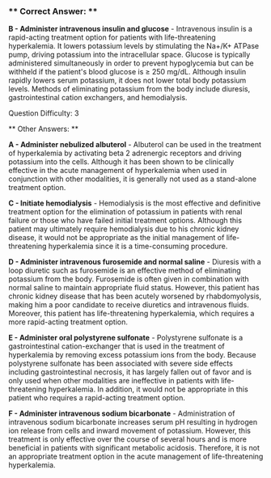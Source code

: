 ### ** Correct Answer: **

**B - Administer intravenous insulin and glucose** - Intravenous insulin is a rapid-acting treatment option for patients with life-threatening hyperkalemia. It lowers potassium levels by stimulating the Na+/K+ ATPase pump, driving potassium into the intracellular space. Glucose is typically administered simultaneously in order to prevent hypoglycemia but can be withheld if the patient's blood glucose is ≥ 250 mg/dL. Although insulin rapidly lowers serum potassium, it does not lower total body potassium levels. Methods of eliminating potassium from the body include diuresis, gastrointestinal cation exchangers, and hemodialysis.

Question Difficulty: 3

** Other Answers: **

**A - Administer nebulized albuterol** - Albuterol can be used in the treatment of hyperkalemia by activating beta 2 adrenergic receptors and driving potassium into the cells. Although it has been shown to be clinically effective in the acute management of hyperkalemia when used in conjunction with other modalities, it is generally not used as a stand-alone treatment option.

**C - Initiate hemodialysis** - Hemodialysis is the most effective and definitive treatment option for the elimination of potassium in patients with renal failure or those who have failed initial treatment options. Although this patient may ultimately require hemodialysis due to his chronic kidney disease, it would not be appropriate as the initial management of life-threatening hyperkalemia since it is a time-consuming procedure.

**D - Administer intravenous furosemide and normal saline** - Diuresis with a loop diuretic such as furosemide is an effective method of eliminating potassium from the body. Furosemide is often given in combination with normal saline to maintain appropriate fluid status. However, this patient has chronic kidney disease that has been acutely worsened by rhabdomyolysis, making him a poor candidate to receive diuretics and intravenous fluids. Moreover, this patient has life-threatening hyperkalemia, which requires a more rapid-acting treatment option.

**E - Administer oral polystyrene sulfonate** - Polystyrene sulfonate is a gastrointestinal cation-exchanger that is used in the treatment of hyperkalemia by removing excess potassium ions from the body. Because polystyrene sulfonate has been associated with severe side effects including gastrointestinal necrosis, it has largely fallen out of favor and is only used when other modalities are ineffective in patients with life-threatening hyperkalemia. In addition, it would not be appropriate in this patient who requires a rapid-acting treatment option.

**F - Administer intravenous sodium bicarbonate** - Administration of intravenous sodium bicarbonate increases serum pH resulting in hydrogen ion release from cells and inward movement of potassium. However, this treatment is only effective over the course of several hours and is more beneficial in patients with significant metabolic acidosis. Therefore, it is not an appropriate treatment option in the acute management of life-threatening hyperkalemia.

